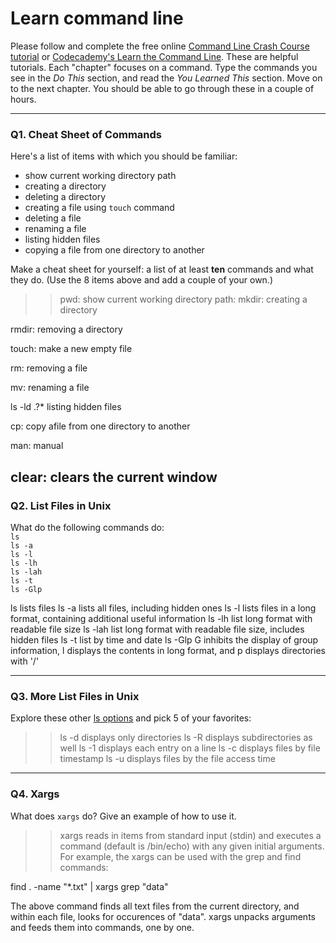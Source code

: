 # Learn command line

Please follow and complete the free online [Command Line Crash Course
tutorial](https://web.archive.org/web/20160708171659/http://cli.learncodethehardway.org/book/) or [Codecademy's Learn the Command Line](https://www.codecademy.com/learn/learn-the-command-line). These are helpful tutorials. Each "chapter" focuses on a command. Type the commands you see in the _Do This_ section, and read the _You Learned This_ section. Move on to the next chapter. You should be able to go through these in a couple of hours.

---

### Q1.  Cheat Sheet of Commands  

Here's a list of items with which you should be familiar:  
* show current working directory path
* creating a directory
* deleting a directory
* creating a file using `touch` command
* deleting a file
* renaming a file
* listing hidden files
* copying a file from one directory to another

Make a cheat sheet for yourself: a list of at least **ten** commands and what they do.  (Use the 8 items above and add a couple of your own.)  

> > pwd: show current working directory path: 
mkdir: creating a directory

rmdir: removing a directory 

touch: make a new empty file 

rm: removing a file

mv: renaming a file

ls -ld .?*    listing hidden files

cp: copy  afile from one directory to another

man: manual

clear: clears the current window
---

### Q2.  List Files in Unix   

What do the following commands do:  
`ls`  
`ls -a`  
`ls -l`  
`ls -lh`  
`ls -lah`  
`ls -t`  
`ls -Glp`  

> > 

ls		lists files
ls -a		lists all files, including hidden ones
ls -l  		lists files in a long format, containing additional useful information 
ls -lh 		list long format with readable file size
ls -lah  	list long format with readable file size, includes hidden files
ls -t		list by time and date
ls -Glp 	G inhibits the display of group information, l displays the contents in long format, and p displays directories with '/'


---


### Q3.  More List Files in Unix  

Explore these other [ls options](http://www.techonthenet.com/unix/basic/ls.php) and pick 5 of your favorites:

> > ls -d	displays only directories
ls -R 		displays subdirectories as well
ls -1 		displays each entry on a line
ls -c 	 	displays files by file timestamp
ls -u 		displays files by the file access time

---

### Q4.  Xargs   

What does `xargs` do? Give an example of how to use it.

> > xargs reads in items from standard input (stdin) and executes a command (default is /bin/echo) with any given initial arguments. For example, the xargs can be used with the grep and find commands:

find . -name "*.txt" | xargs grep "data"

The above command finds all text files from the current directory, and within each file, looks for occurences of "data". xargs unpacks arguments and feeds them into commands, one by one.

